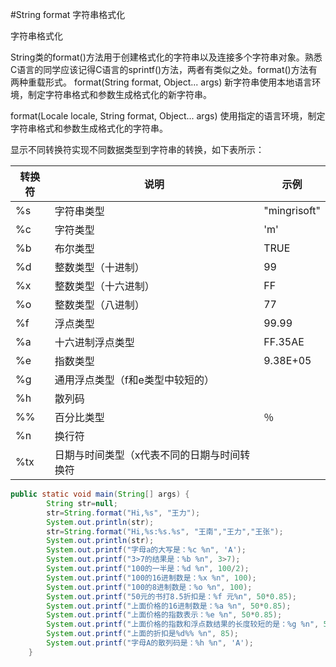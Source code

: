 #String format 字符串格式化

字符串格式化

String类的format()方法用于创建格式化的字符串以及连接多个字符串对象。熟悉C语言的同学应该记得C语言的sprintf()方法，两者有类似之处。format()方法有两种重载形式。
format(String format, Object... args) 新字符串使用本地语言环境，制定字符串格式和参数生成格式化的新字符串。

format(Locale locale, String format, Object... args) 使用指定的语言环境，制定字符串格式和参数生成格式化的字符串。

显示不同转换符实现不同数据类型到字符串的转换，如下表所示：

转换符|说明|示例
-----|---|---
%s|字符串类型|"mingrisoft"
%c|字符类型|'m'
%b|布尔类型|TRUE
%d|整数类型（十进制）|99
%x|整数类型（十六进制）|FF
%o|整数类型（八进制）|77
%f|浮点类型|99.99
%a|十六进制浮点类型|FF.35AE
%e|指数类型|9.38E+05
%g|通用浮点类型（f和e类型中较短的）|
%h|散列码|
%%|百分比类型|％
%n|换行符|
%tx|日期与时间类型（x代表不同的日期与时间转换符

```java
public static void main(String[] args) {
        String str=null;
        str=String.format("Hi,%s", "王力");
        System.out.println(str);
        str=String.format("Hi,%s:%s.%s", "王南","王力","王张");          
        System.out.println(str);                         
        System.out.printf("字母a的大写是：%c %n", 'A');
        System.out.printf("3>7的结果是：%b %n", 3>7);
        System.out.printf("100的一半是：%d %n", 100/2);
        System.out.printf("100的16进制数是：%x %n", 100);
        System.out.printf("100的8进制数是：%o %n", 100);
        System.out.printf("50元的书打8.5折扣是：%f 元%n", 50*0.85);
        System.out.printf("上面价格的16进制数是：%a %n", 50*0.85);
        System.out.printf("上面价格的指数表示：%e %n", 50*0.85);
        System.out.printf("上面价格的指数和浮点数结果的长度较短的是：%g %n", 50*0.85);
        System.out.printf("上面的折扣是%d%% %n", 85);
        System.out.printf("字母A的散列码是：%h %n", 'A');
    }
```